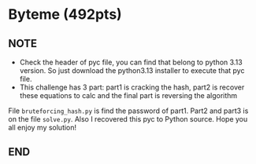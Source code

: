 # Byteme (492pts)

## NOTE
- Check the header of pyc file, you can find that belong to python 3.13 version. So just download the python3.13 installer to execute that pyc file.
- This challenge has 3 part: part1 is cracking the hash, part2 is recover these equations to calc and the final part is reversing the algorithm

File `bruteforcing_hash.py` is find the password of part1. Part2 and part3 is on the file `solve.py`. Also I recovered this pyc to Python source. Hope you all enjoy my solution!

## END
